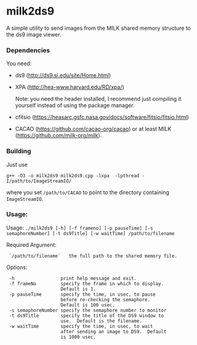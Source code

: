milk2ds9
============

A simple utility to send images from the MILK shared memory structure to
the ds9 image viewer.

### Dependencies
You need:
- ds9 (http://ds9.si.edu/site/Home.html)
- XPA (http://hea-www.harvard.edu/RD/xpa/)

  Note: you need the header installed, I recommend just compiling it yourself instead of using the package manager.
- cfitsio (https://heasarc.gsfc.nasa.gov/docs/software/fitsio/fitsio.html)
- CACAO (https://github.com/cacao-org/cacao) or at least MILK (https://github.com/milk-org/milk).

### Building
Just use
```
g++ -O3 -o milk2ds9 milk2ds9.cpp -lxpa  -lpthread -I/path/to/ImageStreamIO/
```
where you set `/path/to/CACAO` to point to the directory containing `ImageStreamIO`.

### Usage:

Usage: `./milk2ds9 [-h] [-f frameno] [-p pauseTime] [-s semaphoreNumber] [-t ds9Title] [-w waitTime] /path/to/filename`


Required Argument:

     `/path/to/filename`   the full path to the shared memory file.

Options:

     -h                 print help message and exit.  
     -f frameNo         specify the frame in which to display.
                        Default is 1.
     -p pauseTime       specify the time, in usec, to pause
                        before re-checking the semaphore.
                        Default is 100 usec.
     -s semaphoreNumber specify the semaphore number to monitor
     -t ds9Title        specify the title of the DS9 window to
                        use.  Default is the filename.
     -w waitTime        specify the time, in usec, to wait
                        after sending an image to DS9.  Default
                        is 1000 usec.
